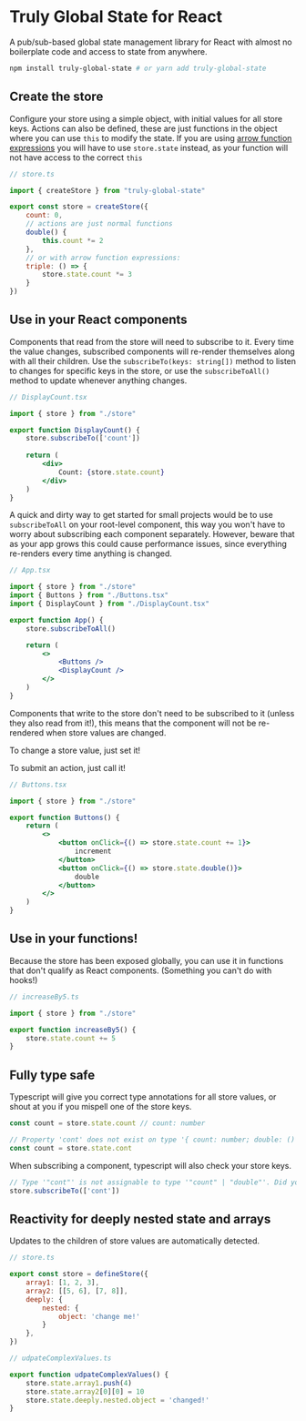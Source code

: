 # Truly Global State for React

A pub/sub-based global state management library for React with almost no boilerplate code and access to state from anywhere.

```bash
npm install truly-global-state # or yarn add truly-global-state
```

## Create the store

Configure your store using a simple object, with initial values for all store keys. Actions can also be defined, these are just functions in the object where you can use `this` to modify the state. If you are using [arrow function expressions](https://developer.mozilla.org/en-US/docs/Web/JavaScript/Reference/Functions/Arrow_functions) you will have to use `store.state` instead, as your function will not have access to the correct `this`

```jsx
// store.ts

import { createStore } from "truly-global-state"

export const store = createStore({
    count: 0,
    // actions are just normal functions
    double() {
        this.count *= 2
    },
    // or with arrow function expressions:
    triple: () => {
        store.state.count *= 3
    }
})
```

## Use in your React components

Components that read from the store will need to subscribe to it. Every time the value changes, subscribed components will re-render themselves along with all their children. Use the `subscribeTo(keys: string[])` method to listen to changes for specific keys in the store, or use the `subscribeToAll()` method to update whenever anything changes.

```jsx
// DisplayCount.tsx

import { store } from "./store"

export function DisplayCount() {
    store.subscribeTo(['count'])
    
    return (
        <div>
            Count: {store.state.count}
        </div>
    )
}
```

A quick and dirty way to get started for small projects would be to use `subscribeToAll` on your root-level component, this way you won't have to worry about subscribing each component separately. However, beware that as your app grows this could cause performance issues, since everything re-renders every time anything is changed.

```jsx
// App.tsx

import { store } from "./store"
import { Buttons } from "./Buttons.tsx"
import { DisplayCount } from "./DisplayCount.tsx"

export function App() {
    store.subscribeToAll()

    return (
        <>
            <Buttons />
            <DisplayCount />
        </>
    )
}

```

Components that write to the store don't need to be subscribed to it (unless they also read from it!), this means that the component will not be re-rendered when store values are changed.

To change a store value, just set it!

To submit an action, just call it!

```jsx
// Buttons.tsx

import { store } from "./store"

export function Buttons() {
    return (
        <>
            <button onClick={() => store.state.count += 1}>
                increment
            </button>
            <button onClick={() => store.state.double()}>
                double
            </button>
        </>
    )
}
```

## Use in your functions!

Because the store has been exposed globally, you can use it in functions that don't qualify as React components. (Something you can't do with hooks!)

```jsx
// increaseBy5.ts

import { store } from "./store"

export function increaseBy5() {
    store.state.count += 5
}
```

## Fully type safe

Typescript will give you correct type annotations for all store values, or shout at you if you mispell one of the store keys.

```jsx
const count = store.state.count // count: number
```

```jsx
// Property 'cont' does not exist on type '{ count: number; double: () => void; }'. Did you mean 'count'?
const count = store.state.cont
```

When subscribing a component, typescript will also check your store keys.

```jsx
// Type '"cont"' is not assignable to type '"count" | "double"'. Did you mean '"count"'?
store.subscribeTo(['cont'])
```

## Reactivity for deeply nested state and arrays

Updates to the children of store values are automatically detected.

```jsx
// store.ts

export const store = defineStore({
    array1: [1, 2, 3],
    array2: [[5, 6], [7, 8]],
    deeply: {
        nested: {
            object: 'change me!'
        }
    },
})
```

```jsx
// udpateComplexValues.ts

export function udpateComplexValues() {
    store.state.array1.push(4)
    store.state.array2[0][0] = 10
    store.state.deeply.nested.object = 'changed!'
}
```
